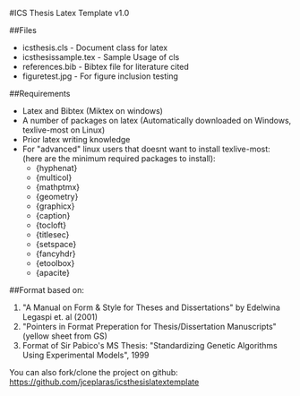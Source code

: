 #ICS Thesis Latex Template v1.0

##Files
* icsthesis.cls       - Document class for latex
* icsthesissample.tex - Sample Usage of cls
* references.bib      - Bibtex file for literature cited
* figuretest.jpg      - For figure inclusion testing

##Requirements
- Latex and Bibtex (Miktex on windows)
- A number of packages on latex (Automatically downloaded on Windows, texlive-most on Linux)
- Prior latex writing knowledge
- For "advanced" linux users that doesnt want to install texlive-most: (here are the minimum required packages to install):
  - {hyphenat}
  - {multicol}
  - {mathptmx}
  - {geometry}
  - {graphicx}
  - {caption}
  - {tocloft}
  - {titlesec}
  - {setspace}
  - {fancyhdr}
  - {etoolbox}
  - {apacite}

##Format based on:

1. "A Manual on Form & Style for Theses and Dissertations" by Edelwina Legaspi et. al (2001)
2. "Pointers in Format Preperation for Thesis/Dissertation Manuscripts" (yellow sheet from GS)
3. Format of Sir Pabico's MS Thesis: "Standardizing Genetic Algorithms Using Experimental Models", 1999

You can also fork/clone the project on github:
https://github.com/jceplaras/icsthesislatextemplate
